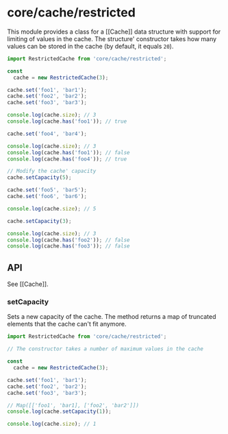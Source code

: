 # core/cache/restricted

This module provides a class for a [[Cache]] data structure with support for limiting of values in the cache.
The structure' constructor takes how many values can be stored in the cache (by default, it equals `20`).

```js
import RestrictedCache from 'core/cache/restricted';

const
  cache = new RestrictedCache(3);

cache.set('foo1', 'bar1');
cache.set('foo2', 'bar2');
cache.set('foo3', 'bar3');

console.log(cache.size); // 3
console.log(cache.has('foo1')); // true

cache.set('foo4', 'bar4');

console.log(cache.size); // 3
console.log(cache.has('foo1')); // false
console.log(cache.has('foo4')); // true

// Modify the cache' capacity
cache.setCapacity(5);

cache.set('foo5', 'bar5');
cache.set('foo6', 'bar6');

console.log(cache.size); // 5

cache.setCapacity(3);

console.log(cache.size); // 3
console.log(cache.has('foo2')); // false
console.log(cache.has('foo3')); // false
```

## API

See [[Cache]].

### setCapacity

Sets a new capacity of the cache.
The method returns a map of truncated elements that the cache can't fit anymore.

```js
import RestrictedCache from 'core/cache/restricted';

// The constructor takes a number of maximum values in the cache

const
  cache = new RestrictedCache(3);

cache.set('foo1', 'bar1');
cache.set('foo2', 'bar2');
cache.set('foo3', 'bar3');

// Map([['foo1', 'bar1], ['foo2', 'bar2']])
console.log(cache.setCapacity(1));

console.log(cache.size); // 1
```
